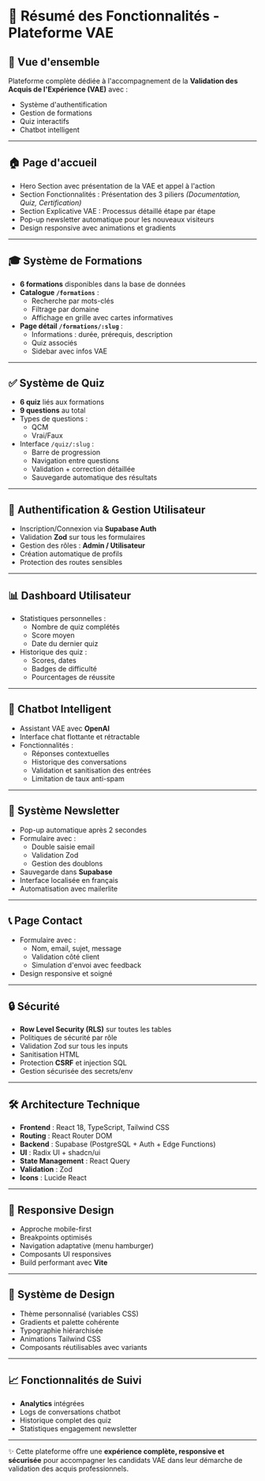 # 📝 Résumé des Fonctionnalités - Plateforme VAE

## 🎯 Vue d'ensemble
Plateforme complète dédiée à l'accompagnement de la **Validation des Acquis de l'Expérience (VAE)** avec :
- Système d'authentification
- Gestion de formations
- Quiz interactifs
- Chatbot intelligent

---

## 🏠 Page d'accueil
- Hero Section avec présentation de la VAE et appel à l'action
- Section Fonctionnalités : Présentation des 3 piliers *(Documentation, Quiz, Certification)*
- Section Explicative VAE : Processus détaillé étape par étape
- Pop-up newsletter automatique pour les nouveaux visiteurs
- Design responsive avec animations et gradients

---

## 🎓 Système de Formations
- **6 formations** disponibles dans la base de données
- **Catalogue `/formations`** :
  - Recherche par mots-clés
  - Filtrage par domaine
  - Affichage en grille avec cartes informatives
- **Page détail `/formations/:slug`** :
  - Informations : durée, prérequis, description
  - Quiz associés
  - Sidebar avec infos VAE

---

## ✅ Système de Quiz
- **6 quiz** liés aux formations
- **9 questions** au total
- Types de questions :
  - QCM
  - Vrai/Faux
- Interface `/quiz/:slug` :
  - Barre de progression
  - Navigation entre questions
  - Validation + correction détaillée
  - Sauvegarde automatique des résultats

---

## 👤 Authentification & Gestion Utilisateur
- Inscription/Connexion via **Supabase Auth**
- Validation **Zod** sur tous les formulaires
- Gestion des rôles : **Admin / Utilisateur**
- Création automatique de profils
- Protection des routes sensibles

---

## 📊 Dashboard Utilisateur
- Statistiques personnelles :
  - Nombre de quiz complétés
  - Score moyen
  - Date du dernier quiz
- Historique des quiz :
  - Scores, dates
  - Badges de difficulté
  - Pourcentages de réussite

---

## 🤖 Chatbot Intelligent
- Assistant VAE avec **OpenAI**
- Interface chat flottante et rétractable
- Fonctionnalités :
  - Réponses contextuelles
  - Historique des conversations
  - Validation et sanitisation des entrées
  - Limitation de taux anti-spam

---

## 📧 Système Newsletter
- Pop-up automatique après 2 secondes
- Formulaire avec :
  - Double saisie email
  - Validation Zod
  - Gestion des doublons
- Sauvegarde dans **Supabase**
- Interface localisée en français
- Automatisation avec mailerlite

---

## 📞 Page Contact
- Formulaire avec :
  - Nom, email, sujet, message
  - Validation côté client
  - Simulation d'envoi avec feedback
- Design responsive et soigné

---

## 🔒 Sécurité
- **Row Level Security (RLS)** sur toutes les tables
- Politiques de sécurité par rôle
- Validation Zod sur tous les inputs
- Sanitisation HTML
- Protection **CSRF** et injection SQL
- Gestion sécurisée des secrets/env

---

## 🛠 Architecture Technique
- **Frontend** : React 18, TypeScript, Tailwind CSS
- **Routing** : React Router DOM
- **Backend** : Supabase (PostgreSQL + Auth + Edge Functions)
- **UI** : Radix UI + shadcn/ui
- **State Management** : React Query
- **Validation** : Zod
- **Icons** : Lucide React

---

## 📱 Responsive Design
- Approche mobile-first
- Breakpoints optimisés
- Navigation adaptative (menu hamburger)
- Composants UI responsives
- Build performant avec **Vite**

---

## 🎨 Système de Design
- Thème personnalisé (variables CSS)
- Gradients et palette cohérente
- Typographie hiérarchisée
- Animations Tailwind CSS
- Composants réutilisables avec variants

---

## 📈 Fonctionnalités de Suivi
- **Analytics** intégrées
- Logs de conversations chatbot
- Historique complet des quiz
- Statistiques engagement newsletter

---

✨ Cette plateforme offre une **expérience complète, responsive et sécurisée** pour accompagner les candidats VAE dans leur démarche de validation des acquis professionnels.
